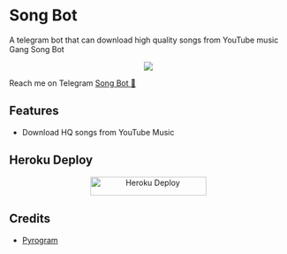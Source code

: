 
# Song Bot
A telegram bot that can download high quality songs from YouTube music Gang Song Bot
<p align="center">
  <img src="https://telegra.ph/file/a2d3faaa74a3dd39b759a.jpg">
</p>

Reach me on Telegram [Song Bot 🎵](https://t.me/gangsongbot)

## Features

- Download HQ songs from YouTube Music

## Heroku Deploy

<p align="center"><a href="https://heroku.com/deploy?template=https://github.com/ImJanindu/JESongBot"> <img src="https://img.shields.io/badge/Deploy%20To%20Heroku-blueviolet?style=for-the-badge&logo=heroku" alt="Heroku Deploy" width="210" height="34.45"/></a></p>

## Credits

- [Pyrogram](https://github.com/pyrogram)
